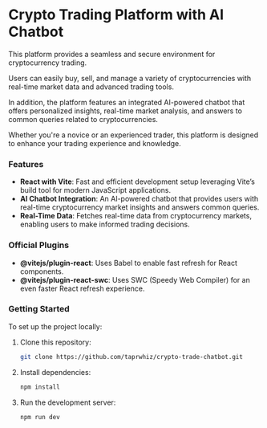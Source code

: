 # Crypto Trading Platform with AI Chatbot

This platform provides a seamless and secure environment for cryptocurrency trading. 

Users can easily buy, sell, and manage a variety of cryptocurrencies with real-time market data and advanced trading tools. 

In addition, the platform features an integrated AI-powered chatbot that offers personalized insights, real-time market analysis, and answers to common queries related to cryptocurrencies. 

Whether you're a novice or an experienced trader, this platform is designed to enhance your trading experience and knowledge.

### Features
- **React with Vite**: Fast and efficient development setup leveraging Vite’s build tool for modern JavaScript applications.
- **AI Chatbot Integration**: An AI-powered chatbot that provides users with real-time cryptocurrency market insights and answers common queries.
- **Real-Time Data**: Fetches real-time data from cryptocurrency markets, enabling users to make informed trading decisions.
  
### Official Plugins
- **@vitejs/plugin-react**: Uses Babel to enable fast refresh for React components.
- **@vitejs/plugin-react-swc**: Uses SWC (Speedy Web Compiler) for an even faster React refresh experience.

### Getting Started
To set up the project locally:
1. Clone this repository:
   ```bash
   git clone https://github.com/taprwhiz/crypto-trade-chatbot.git
   ```
2. Install dependencies:
   ```bash
   npm install
   ```
3. Run the development server:
   ```bash
   npm run dev
   ```